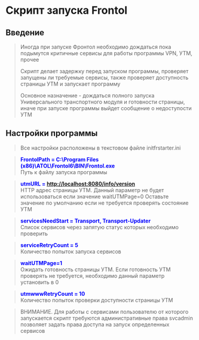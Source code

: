 <h1>Скрипт запуска Frontol</h1>
<h2>Введение</h2>
<blockquote>
<p>Иногда при запуске Фронтол необходимо дождаться пока подымутся критичные сервисы для работы программы VPN, УТМ, прочее</p>
<p>Скрипт делает задержку перед запуском программы, проверяет запущены ли требуемые сервисы, также проверяет доступность страницы УТМ и запускает программу</p>
<p>Основное назначение - дождаться полного запуска Универсального транспортного модуля и готовности страницы, иначе при запуске программы выйдет сообщение о недоступости УТМ</p>
</blockquote>
<h2>Настройки программы</h2>
<blockquote>
<p>Все настройки расположены в текстовом файле initfrstarter.ini</p>
</blockquote>
<blockquote><span style="color: #0000ff;"><strong>FrontolPath = C:\Program Files (x86)\ATOL\Frontol6\BIN\Frontol.exe</strong><br /></span>Путь к файлу запуска программы</blockquote>
<blockquote><strong><span style="color: #0000ff;">utmURL = <a href="http://localhost:8080/info/version">http://localhost:8080/info/version</a><br /></span></strong>HTTP адрес страницы УТМ. Данный параметр не будет использоваться если значение waitUTMPage=0 Оставьте значение по умолчанию если не требуется проверять состояние УТМ</blockquote>
<blockquote><span style="color: #0000ff;"><strong>servicesNeedStart = Transport, Transport-Updater</strong><br /></span>Список сервисов через запятую статус которых необходимо проверить</blockquote>
<blockquote><span style="color: #0000ff;"><strong>serviceRetryCount = 5<br /></strong></span>Количество попыток запуска сервисов</blockquote>
<blockquote><span style="color: #0000ff;"><strong>waitUTMPage=1<br /></strong></span>Ожидать готовность страницы УТМ. Если готовность УТМ проверять не требуется, необходимо данный параметр установить в 0</blockquote>
<blockquote><span style="color: #0000ff;"><strong>utmwwwRetryCount = 10<br /></strong></span>Количество попыток проверки доступности страницы УТМ</blockquote>
<blockquote>ВНИМАНИЕ. Для работы с сервисами пользователю от которого запускается скрипт требуются административные права svcadmin позволяет задать права доступа на запуск определенных сервисов</blockquote>